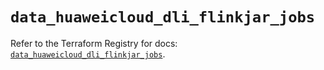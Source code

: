# `data_huaweicloud_dli_flinkjar_jobs`

Refer to the Terraform Registry for docs: [`data_huaweicloud_dli_flinkjar_jobs`](https://registry.terraform.io/providers/huaweicloud/huaweicloud/1.71.1/docs/data-sources/dli_flinkjar_jobs).
